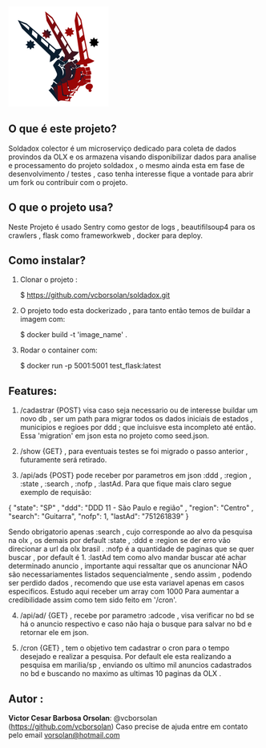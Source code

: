 ![Logo do projeto](https://github.com/vcborsolan/soldadox/blob/master/logo.png)

## O que é este projeto?


Soldadox colector é um microserviço dedicado para coleta de dados provindos da OLX e os armazena visando disponibilizar dados para analise e processamento do projeto soldadox , o mesmo ainda esta em fase de desenvolvimento / testes , caso tenha interesse fique a vontade para abrir um fork ou contribuir com o projeto.


## O que o projeto usa? 
Neste Projeto é usado Sentry como gestor de logs , beautifilsoup4 para os crawlers , flask como frameworkweb , docker para deploy.

## Como instalar?

1. Clonar o projeto :

    $ https://github.com/vcborsolan/soldadox.git

2. O projeto todo esta dockerizado , para tanto então temos de buildar a imagem com:

    $ docker build -t 'image_name' .

3. Rodar o container com:

    $ docker run -p 5001:5001 test_flask:latest

## Features:

1. /cadastrar {POST} visa caso seja necessario ou de interesse buildar um novo db , ser um path para migrar todos os dados iniciais de estados , municipios e regioes por ddd ; que incluisve esta incompleto até então. Essa 'migration' em json esta no projeto como seed.json.

2. /show {GET} , para eventuais testes se foi migrado o passo anterior , futuramente será retirado.

3. /api/ads {POST} pode receber por parametros em json :ddd , :region , :state , :search , :nofp , :lastAd.
Para que fique mais claro segue exemplo de requisão:

{
    "state": "SP" ,
	"ddd": "DDD 11 - São Paulo e região" ,
	"region": "Centro" ,
	"search": "Guitarra",
	"nofp": 1,
	"lastAd": "751261839"
}

Sendo obrigatorio apenas :search , cujo corresponde ao alvo da pesquisa na olx , os demais por default :state , :ddd e :region se der erro vão direcionar a url da olx brasil . :nofp é a quantidade de paginas que se quer buscar , por default é 1. :lastAd tem como alvo mandar buscar até achar determinado anuncio , importante aqui ressaltar que os anuncionar NÃO são necessariamentes listados sequencialmente , sendo assim , podendo ser perdido dados , recomendo que use esta variavel apenas em casos especificos. Estudo aqui receber um array com 1000 Para aumentar a credibilidade assim como tem sido feito em '/cron'.

4. /api/ad/<adcode> {GET} , recebe por parametro :adcode , visa verificar no bd se há o anuncio respectivo e caso não haja o busque para salvar no bd e retornar ele em json.

5. /cron {GET} , tem o objetivo tem cadastrar o cron para o tempo desejado e realizar a pesquisa.
Por default ele esta realizando a pesquisa em marilia/sp , enviando os ultimo mil anuncios cadastrados no bd e buscando no maximo as ultimas 10 paginas da OLX .

## Autor :
 
**Victor Cesar Barbosa Orsolan**: @vcborsolan (https://github.com/vcborsolan)
Caso precise de ajuda entre em contato pelo email vorsolan@hotmail.com
